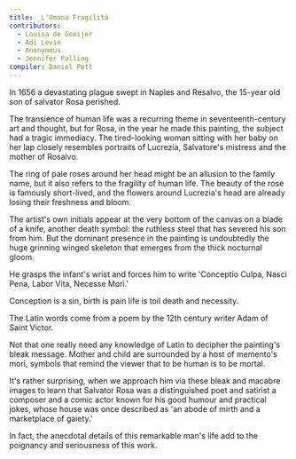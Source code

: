 ```yaml
---
title: _L'Umana Fragilità
contributors:
  - Louisa de Gooijer
  - Adi Levin
  - Anonymous
  - Jennifer Palling
compiler: Daniel Pett
---
```

In 1656 a devastating plague swept in Naples and Resalvo, the 15-year old son of salvator Rosa perished.

The transience of human life was a recurring theme in seventeenth-century art and thought, but for Rosa, in the year he made this painting, the subject had a tragic
immediacy. The tired-looking woman sitting with her baby on her lap closely resembles portraits of Lucrezia, Salvatore's mistress and the mother of Rosalvo.

The ring of pale roses around her head might be an allusion to the family name, but it also refers to the fragility of human life. The beauty of the rose is famously short-lived, and the flowers around Lucrezia's head are already losing their freshness and bloom.

The artist's own initials appear at the very bottom of the canvas on a blade of a knife, another death symbol: the ruthless steel that has severed his son from him. But the dominant presence in the painting is undoubtedly the huge grinning winged skeleton that emerges from the thick nocturnal gloom.

He grasps the infant's wrist and forces him to write 'Conceptio Culpa, Nasci Pena, Labor Vita, Necesse Mori.'

Conception is a sin, birth is pain life is toil death and necessity.

The Latin words come from a poem by the 12th century writer Adam of Saint Victor.

Not that one really need any knowledge of Latin to decipher the painting's bleak message. Mother and child are surrounded by a host of memento's mori, symbols that remind the viewer that to be human is to be mortal.

It's rather surprising, when we approach him via these bleak and macabre images to learn that Salvator Rosa was a distinguished poet and satirist a composer and a comic actor known for his good humour and practical jokes, whose house was once described as 'an abode of mirth and a marketplace of gaiety.'

In fact, the anecdotal details of this remarkable  man's life add to the poignancy and seriousness of this work.
